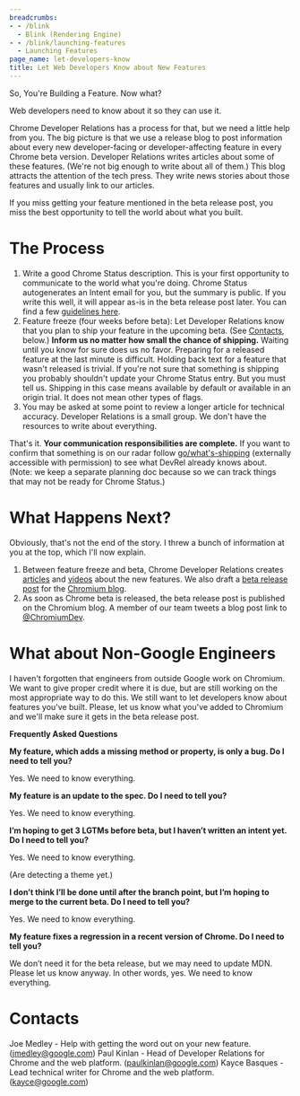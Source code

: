 ```yaml
---
breadcrumbs:
- - /blink
  - Blink (Rendering Engine)
- - /blink/launching-features
  - Launching Features
page_name: let-developers-know
title: Let Web Developers Know about New Features
---
```


So, You're Building a Feature. Now what?

Web developers need to know about it so they can use it.

Chrome Developer Relations has a process for that, but we need a little help
from you. The big picture is that we use a release blog to post information
about every new developer-facing or developer-affecting feature in every Chrome
beta version. Developer Relations writes articles about some of these features.
(We're not big enough to write about all of them.) This blog attracts the
attention of the tech press. They write news stories about those features and
usually link to our articles.

If you miss getting your feature mentioned in the beta release post, you miss
the best opportunity to tell the world about what you built.

# The Process

1.  Write a good Chrome Status description.
    This is your first opportunity to communicate to the world what you're
    doing. Chrome Status autogenerates an Intent email for you, but the summary
    is public. If you write this well, it will appear as-is in the beta release
    post later. You can find a few [guidelines
    here](/blink/launching-features/how-chrome-status-communicates).
2.  Feature freeze (four weeks before beta): Let Developer Relations
            know that you plan to ship your feature in the upcoming beta. (See
            [Contacts](#Contacts), below.)
    **Inform us no matter how small the chance of shipping.** Waiting until you
    know for sure does us no favor. Preparing for a released feature at the last
    minute is difficult. Holding back text for a feature that wasn't released is
    trivial.
    If you're not sure that something is shipping you probably shouldn't update
    your Chrome Status entry. But you must tell us. Shipping in this case means
    available by default or available in an origin trial. It does not mean other
    types of flags.
3.  You may be asked at some point to review a longer article for
            technical accuracy. Developer Relations is a small group. We don't
            have the resources to write about everything.

That's it. **Your communication responsibilities are complete.** If you want to
confirm that something is on our radar follow
[go/what's-shipping](https://docs.google.com/spreadsheets/d/155euqrhdqVhtbAID7ydaUPjBstLIYZ4PJkpFmqJ6j-o/edit#gid=1093066458)
(externally accessible with permission) to see what DevRel already knows about.
(Note: we keep a separate planning doc because so we can track things that may
not be ready for Chrome Status.)

# What Happens Next?

Obviously, that's not the end of the story. I threw a bunch of information at
you at the top, which I'll now explain.

1.  Between feature freeze and beta, Chrome Developer Relations creates
            [articles](https://web.dev/blog/) and
            [videos](https://www.youtube.com/channel/UCnUYZLuoy1rq1aVMwx4aTzw)
            about the new features. We also draft a [beta release
            post](https://blog.chromium.org/search/label/beta) for the [Chromium
            blog](https://blog.chromium.org/).
2.  As soon as Chrome beta is released, the beta release post is
            published on the Chromium blog. A member of our team tweets a blog
            post link to [@ChromiumDev](https://twitter.com/ChromiumDev).

# What about Non-Google Engineers

I haven't forgotten that engineers from outside Google work on Chromium. We want
to give proper credit where it is due, but are still working on the most
appropriate way to do this. We still want to let developers know about features
you've built. Please, let us know what you've added to Chromium and we'll make
sure it gets in the beta release post.

**Frequently Asked Questions**

**My feature, which adds a missing method or property, is only a bug. Do I need
to tell you?**

Yes. We need to know everything.

**My feature is an update to the spec. Do I need to tell you?**

Yes. We need to know everything.

**I’m hoping to get 3 LGTMs before beta, but I haven’t written an intent yet. Do
I need to tell you?**

Yes. We need to know everything.

(Are detecting a theme yet.)

**I don’t think I’ll be done until after the branch point, but I’m hoping to
merge to the current beta. Do I need to tell you?**

Yes. We need to know everything.

**My feature fixes a regression in a recent version of Chrome. Do I need to tell
you?**

We don’t need it for the beta release, but we may need to update MDN. Please let
us know anyway. In other words, yes. We need to know everything.

# Contacts

Joe Medley - Help with getting the word out on your new feature.
([jmedley@google.com](mailto:jmedley@google.com))
Paul Kinlan - Head of Developer Relations for Chrome and the web platform.
([paulkinlan@google.com](mailto:paulkinlan@google.com))
Kayce Basques - Lead technical writer for Chrome and the web platform.
([kayce@google.com](mailto:kayce@google.com))